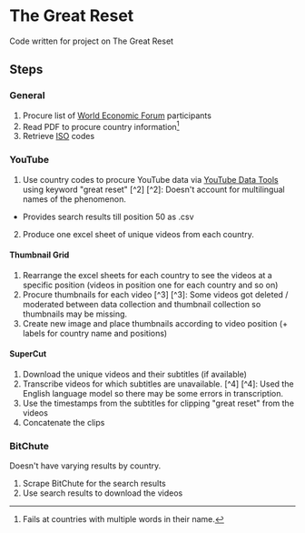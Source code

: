 # The Great Reset 
Code written for project on The Great Reset 

## Steps
### General 
1. Procure list of [World Economic Forum](https://www.weforum.org/) participants
2. Read PDF to procure country information[^1]
3. Retrieve [ISO](https://www.iso.org/iso-3166-country-codes.html) codes

### YouTube
1. Use country codes to procure YouTube data via [YouTube Data Tools](https://tools.digitalmethods.net/netvizz/youtube/) using keyword "great reset" [^2] [^2]: Doesn't account for multilingual names of the phenomenon. 
  - Provides search results till position 50 as .csv
2. Produce one excel sheet of unique videos from each country.
 
#### Thumbnail Grid
1. Rearrange the excel sheets for each country to see the videos at a specific position (videos in position one for each country and so on)
2. Procure thumbnails for each video [^3] [^3]: Some videos got deleted / moderated between data collection and thumbnail collection so thumbnails may be missing. 
3. Create new image and place thumbnails according to video position (+ labels for country name and positions)

#### SuperCut
1. Download the unique videos and their subtitles (if available)
2. Transcribe videos for which subtitles are unavailable.  [^4] [^4]: Used the English language model so there may be some errors in transcription. 
3. Use the timestamps from the subtitles for clipping "great reset" from the videos 
4. Concatenate the clips


### BitChute
Doesn't have varying results by country. 

1. Scrape BitChute for the search results
2. Use search results to download the videos



[^1]: Fails at countries with multiple words in their name.


